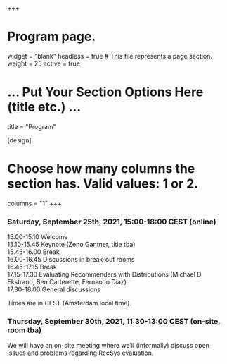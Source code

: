 +++
# Program page.
widget = "blank"
headless = true  # This file represents a page section.
weight = 25
active = true

# ... Put Your Section Options Here (title etc.) ...
title = "Program"

[design]
  # Choose how many columns the section has. Valid values: 1 or 2.
  columns = "1"
+++
### Saturday, September 25th, 2021, 15:00-18:00 CEST (online)

15.00-15.10 Welcome  
15.10-15.45 Keynote (Zeno Gantner, title tba)  
15.45-16.00 Break  
16.00-16.45 Discussions in break-out rooms  
16.45-17.15 Break  
17.15-17.30 Evaluating Recommenders with Distributions (Michael D. Ekstrand, Ben Carterette, Fernando Diaz)  
17.30-18.00 General discussions  

Times are in CEST (Amsterdam local time).

### Thursday, September 30th, 2021, 11:30-13:00 CEST (on-site, room tba)
We will have an on-site meeting where we’ll (informally) discuss open issues and problems regarding RecSys evaluation.

